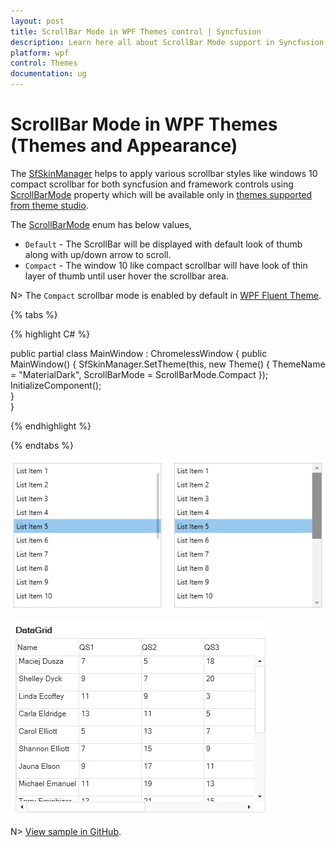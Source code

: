 ```yaml
---
layout: post
title: ScrollBar Mode in WPF Themes control | Syncfusion
description: Learn here all about ScrollBar Mode support in Syncfusion WPF Themes (Themes and Appearance) control and more.
platform: wpf
control: Themes
documentation: ug
---
```

# ScrollBar Mode in WPF Themes (Themes and Appearance)

The [SfSkinManager](https://help.syncfusion.com/cr/wpf/Syncfusion.SfSkinManager.SfSkinManager.html) helps to apply various scrollbar styles like windows 10 compact scrollbar for both syncfusion and framework controls using [ScrollBarMode](https://help.syncfusion.com/cr/wpf/Syncfusion.SfSkinManager.Theme.html#Syncfusion_SfSkinManager_Theme_ScrollBarMode) property which will be available only in [themes supported from theme studio](https://help.syncfusion.com/wpf/themes/skin-manager#themes-list).

The [ScrollBarMode](https://help.syncfusion.com/cr/wpf/Syncfusion.SfSkinManager.ScrollBarMode.html) enum has below values,

* `Default` - The ScrollBar will be displayed with default look of thumb along with up/down arrow to scroll.
* `Compact` - The window 10 like compact scrollbar will have look of thin layer of thumb until user hover the scrollbar area. 

N> The `Compact` scrollbar mode is enabled by default in [WPF Fluent Theme](https://help.syncfusion.com/wpf/themes/fluent-theme). 

{% tabs %}

{% highlight C# %}

public partial class MainWindow : ChromelessWindow
{
    public MainWindow()
    {
        SfSkinManager.SetTheme(this, new Theme() { ThemeName = "MaterialDark", ScrollBarMode = ScrollBarMode.Compact });
        InitializeComponent();            
    }        
}

{% endhighlight %}

{% endtabs %}

![WPF SfSkinManager ScrollBarMode](Skin-Manager_images/WPF-SkinManager-ScrollBarMode.png)

![WPF SfSkinManager ScrollBarMode gif](Skin-Manager_images/WPF-SkinManager-ScrollBarMode.gif)

N> [View sample in GitHub](https://github.com/SyncfusionExamples/change-scrollbar-mode-using-skinmanager).


